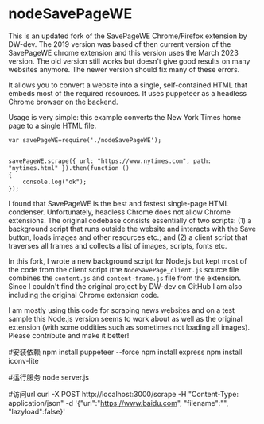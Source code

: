 # nodeSavePageWE
This is an updated fork of the SavePageWE Chrome/Firefox extension by DW-dev. The 2019 version was based of then current version of the SavePageWE chrome extension and this version uses the March 2023 version. The old version still works but doesn't give good results on many websites anymore. The newer version should fix many of these errors.

It allows you to convert a website into a single, self-contained HTML that embeds most of the required resources. It uses puppeteer as a headless Chrome browser on the backend. 

Usage is very simple: this example converts the New York Times home page to a single HTML file.

```
var savePageWE=require('./nodeSavePageWE');


savePageWE.scrape({ url: "https://www.nytimes.com", path: "nytimes.html" }).then(function ()
{
    console.log("ok");
});

```

I found that SavePageWE is the best and fastest single-page HTML condenser. Unfortunately, headless Chrome does not allow Chrome extensions. The original codebase consists essentially of two scripts: (1) a background script that runs outside the website and interacts with the Save button, loads images and other resources etc.; and (2) a client script that traverses all frames and collects a list of images, scripts, fonts etc.

In this fork, I wrote a new background script for Node.js but kept most of the code from the client script (the ``NodeSavePage_client.js`` source file combines the ``content.js`` and ``content-frame.js`` file from the extension. Since I couldn't find the original project by DW-dev on GitHub I am also including the original Chrome extension code.

I am mostly using this code for scraping news websites and on a test sample this Node.js version seems to work about as well as the original extension (with some oddities such as sometimes not loading all images). Please contribute and make it better!

#安装依赖
npm install puppeteer --force
npm install express
npm install iconv-lite

#运行服务
node server.js

#访问url
curl -X POST http://localhost:3000/scrape -H "Content-Type: application/json" -d '{"url":"https://www.baidu.com", "filename":"", "lazyload":false}'

